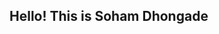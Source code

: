 ## Hello! This is Soham Dhongade

<!--
**SohamDhongade/SohamDhongade** is a ✨ _special_ ✨ repository because its `README.md` (this file) appears on your GitHub profile.
I am a graduate student in Computer Engineering, specializing in VLSI, at Arizona State University.
Here are some ideas to get you started:

- 🔭 I’m currently working on ...
- 🌱 I’m currently learning ...
- 👯 I’m looking to collaborate on ...
- 🤔 I’m looking for help with ...
- 💬 Ask me about ...
- 📫 How to reach me: ...
- 😄 Pronouns: ...
- ⚡ Fun fact: ...
-->
